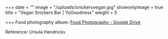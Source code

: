 +++
date = ""
image = "/uploads/snickersvegan.jpg"
showonlyimage = true
title = "Vegan Snickers Bar | YoGoodness"
weight = 5

+++
Food photography album: [Food Photography - Google Drive](https://drive.google.com/drive/folders/1iG1zGepIMjv5VRU80M_PSj5_nEugyq9F)

Reference: Ursula Hendricks